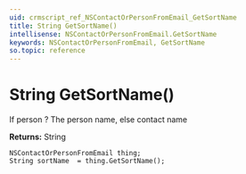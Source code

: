 ```yaml
---
uid: crmscript_ref_NSContactOrPersonFromEmail_GetSortName
title: String GetSortName()
intellisense: NSContactOrPersonFromEmail.GetSortName
keywords: NSContactOrPersonFromEmail, GetSortName
so.topic: reference
---
```


# String GetSortName()

If person ? The person name, else contact name

**Returns:** String

```crmscript
NSContactOrPersonFromEmail thing;
String sortName  = thing.GetSortName();
```

